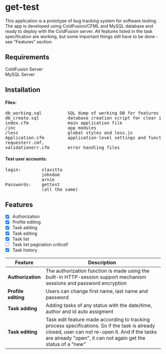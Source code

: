 # get-test
This application is a prototype of bug tracking system for software testing. The app is developed using ColdFusion/CFML and MySQL database and ready to deploy with the ColdFusion server. All features listed in the task specification are working, but some important things still have to be done - see "Features" section.

## Requirements
ColdFusion Server  
MySQL Server

## Installation  
#### Files:
<pre>
db_working.sql          SQL dump of working DB for features testing  
db_create.sql           database creation script for clear installation  
index.cfm               main application file  
/inc                    app modules  
/less                   global styles and less.js  
Application.cfm         application-level settings and functions  
requesterr.cmf,  		
validationerr.cfm       error handling files  
</pre>
#### Test user accounts:
<pre>
login:        slavitto   
              johndoe  
              arnie 
Passwords:    gettest   
              (all the same)
</pre>

## Features

- [x] Authorization        
- [x] Profile editing      
- [x] Task adding
- [x] Task editing  
- [x] Task list            
- [ ] Task list pagination *critical!*
- [x] Task history           

Feature       		    |	Description
----------------------|-------------------------------------------------------------
**Authorization**         | The authorization function is made using the built-in HTTP-session support mechanism sessions and password encryption
**Profile editing**       | Users can change first name, last name and password
**Task adding**           | Adding tasks of any status with the date/time, author and id auto assigment
**Task editing**          | Task edit feature made according to tracking process specifications. So if the task is already closed, user can not re-open it. And if the tasks are already "open", it can not again get the status of a "new" 
